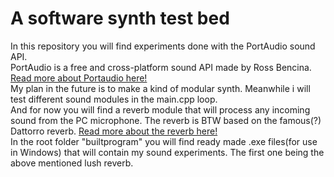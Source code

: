 # A software synth test bed
In this repository you will find experiments done with the PortAudio sound API.<br>
PortAudio is a free and cross-platform sound API made by Ross Bencina.<br>
[Read more about Portaudio here!](https://www.portaudio.com/)<br>
My plan in the future is to make a kind of modular synth. Meanwhile i will test different sound modules in the main.cpp loop.<br> 
And for now you will find a reverb module that will process any incoming sound from the PC microphone. The reverb is BTW based on the famous(?) Dattorro reverb.
[Read more about the reverb here!](https://ccrma.stanford.edu/~dattorro/EffectDesignPart1.pdf)<br>
In the root folder "builtprogram" you will find ready made .exe files(for use in Windows) that will contain my sound experiments. The first one being the above mentioned lush reverb.
